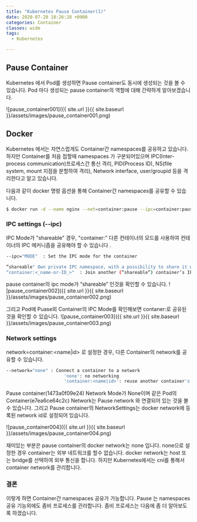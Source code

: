 ```yaml
---
title: "Kubernetes Pause Container(1)"
date: 2020-07-20 18:26:28 +0900
categories: Container
classes: wide
tags:
  - Kubernetes

---
```

## Pause Container
Kubernetes 에서 Pod를 생성하면 Pause container도 동시에 생성되는 것을 볼 수 있습니다. Pod 마다 생성되는 pause container의 역할에 대해 간략하게 알아보겠습니다.

![pause_container001]({{ site.url }}{{ site.baseurl }}/assets/images/pause_container001.png)

## Docker 
Kubernetes 에서는 자연스럽게도 Container간 namespaces를 공유하고 있습니다. 하지만 Container를 처음 접할때 namespaces 가 구분되어있으며 IPC(Inter-process communication)프로세스간 통신 격리, PID(Process ID), NS(file system, mount 지점을 분할하여 격리), Network interface, user/groupid 등을 격리한다고 알고 있습니다. 

다음과 같이 docker 명령 옵션을 통해 Container간 namespaces를 공유할 수 있습니다.
```bash
$ docker run -d --name nginx --net=container:pause --ipc=container:pause nginx
```

### IPC settings (--ipc)
IPC Mode가  "shareable" 경우, "container:<donor-name-or-ID>" 다른 컨테이너의 모드를 사용하여 컨테이너의 IPC 메커니즘을 공유해야 할 수 있습니다 .

```bash
--ipc="MODE"  : Set the IPC mode for the container

“shareable" Own private IPC namespace, with a possibility to share it with other containers.
“container:<_name-or-ID_>"	: Join another (“shareable”) container’s IPC namespace.
```


pause container의 ipc mode가 “shareable” 인것을 확인할 수 있습니다.
![pause_container002]({{ site.url }}{{ site.baseurl }}/assets/images/pause_container002.png)


그리고 Pod에 Puase외 Container의 IPC Mode를 확인해보면 contaner:<pause container id>로 공유된 것을 확인할 수 있습니다.
![pause_container003]({{ site.url }}{{ site.baseurl }}/assets/images/pause_container003.png)


### Network settings
network=container:<name|id> 로 설정한 경우, 다른 Container의 network를 공유할 수 있습니다.
```bash
--network="none" : Connect a container to a network
                      'none': no networking
                      'container:<name|id>': reuse another container's network stack
```
Pause container(1473a0f09e24) Network Mode가 None이며 같은 Pod의 Container(e7ea6ce64c2c) Network는 Pause network 와 연결되어 있는 것을 볼 수 있습니다. 그리고 Pause container의 NetworkSettings는 docker network에 등록된 network id로 설정되어 있습니다.

![pause_container004]({{ site.url }}{{ site.baseurl }}/assets/images/pause_container004.png)                      

재미있는 부분은 pause container의 docker network는 none 입니다. none으로 설정한 경우 container는 외부 네트워크를 할수 없습니다. docker network는 host 또는 bridge를 선택하여 외부 통신을 합니다. 하지만 Kubernetes에서는 cni를 통해서 container network를 관리합니다. 

### 결론
이렇게 하면 Container간 namespaces 공유가 가능합니다. Pause 는 namespaces 공유 기능외에도 좀비 프로세스를 괸라합니다. 좀비 프로세스는 다음에 좀 더 알아보도록 하겠습니다.